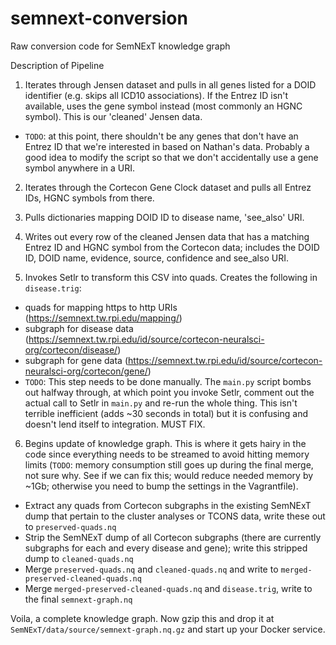 # semnext-conversion
Raw conversion code for SemNExT knowledge graph

Description of Pipeline

1) Iterates through Jensen dataset and pulls in all genes listed for a DOID identifier (e.g. skips all ICD10 associations).
If the Entrez ID isn't available, uses the gene symbol instead (most commonly an HGNC symbol). This is our 'cleaned' Jensen data.

- `TODO`: at this point, there shouldn't be any genes that don't have an Entrez ID that we're interested in based on Nathan's data. Probably a good idea to modify the script so that we don't accidentally use a gene symbol anywhere in a URI. 

2) Iterates through the Cortecon Gene Clock dataset and pulls all Entrez IDs, HGNC symbols from there.

3) Pulls dictionaries mapping DOID ID to disease name, 'see_also' URI.

4) Writes out every row of the cleaned Jensen data that has a matching Entrez ID and HGNC symbol from the Cortecon data;
includes the DOID ID, DOID name, evidence, source, confidence and see_also URI.

5) Invokes Setlr to transform this CSV into quads. Creates the following in `disease.trig`:

- quads for mapping https to http URIs (https://semnext.tw.rpi.edu/mapping/)
- subgraph for disease data (https://semnext.tw.rpi.edu/id/source/cortecon-neuralsci-org/cortecon/disease/)
- subgraph for gene data (https://semnext.tw.rpi.edu/id/source/cortecon-neuralsci-org/cortecon/gene/)
- `TODO`: This step needs to be done manually. The `main.py` script bombs out halfway through, at which point you invoke Setlr, comment out the actual call to Setlr in `main.py` and re-run the whole thing. This isn't terrible inefficient (adds ~30 seconds in total) but it is confusing and doesn't lend itself to integration. MUST FIX.

6) Begins update of knowledge graph. This is where it gets hairy in the code since everything needs to be streamed to avoid hitting memory limits (`TODO`: memory consumption still goes up during the final merge, not sure why. See if we can fix this; would reduce needed memory by ~1Gb; otherwise you need to bump the settings in the Vagrantfile).

- Extract any quads from Cortecon subgraphs in the existing SemNExT dump that pertain to the cluster analyses or TCONS data, write these out to `preserved-quads.nq`
- Strip the SemNExT dump of all Cortecon subgraphs (there are currently subgraphs for each and every disease and gene); write this stripped dump to `cleaned-quads.nq`
- Merge `preserved-quads.nq` and `cleaned-quads.nq` and write to `merged-preserved-cleaned-quads.nq`
- Merge `merged-preserved-cleaned-quads.nq` and `disease.trig`, write to the final `semnext-graph.nq`

Voila, a complete knowledge graph. Now gzip this and drop it at `SemNExT/data/source/semnext-graph.nq.gz` and start up your Docker service.
